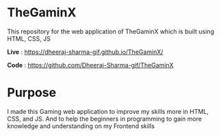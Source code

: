 # TheGaminX

This repository for the web application of TheGaminX which is built using HTML, CSS, JS

**Live** : https://dheeraj-sharma-gif.github.io/TheGaminX/

**Code** : https://github.com/Dheeraj-Sharma-gif/TheGaminX

# Purpose
I made this Gaming web application to improve my skills more in HTML, CSS, and JS. And to help the beginners in programming to gain more knowledge and understanding on my Frontend skills 
